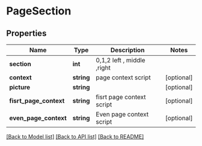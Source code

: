 # PageSection

## Properties
Name | Type | Description | Notes
------------ | ------------- | ------------- | -------------
**section** | **int** | 0,1,2  left , middle ,right | 
**context** | **string** | page context script | [optional] 
**picture** | **string** |  | [optional] 
**fisrt_page_context** | **string** | fisrt page context script | [optional] 
**even_page_context** | **string** | Even page context script | [optional] 

[[Back to Model list]](../README.md#documentation-for-models) [[Back to API list]](../README.md#documentation-for-api-endpoints) [[Back to README]](../README.md)


